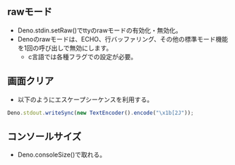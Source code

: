 ## rawモード
- Deno.stdin.setRaw()でttyのrawモードの有効化・無効化。
- Denoのrawモードは、ECHO、行バッファリング、その他の標準モード機能を1回の呼び出しで無効にします。
    - c言語では各種フラグでの設定が必要。

## 画面クリア
- 以下のようにエスケープシーケンスを利用する。

```javascript
Deno.stdout.writeSync(new TextEncoder().encode("\x1b[2J"));
```

## コンソールサイズ
- Deno.consoleSize()で取れる。
